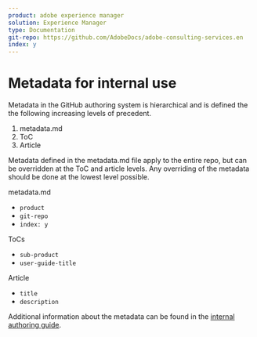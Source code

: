 ```yaml
---
product: adobe experience manager
solution: Experience Manager
type: Documentation
git-repo: https://github.com/AdobeDocs/adobe-consulting-services.en
index: y
---
```


# Metadata for internal use

Metadata in the GitHub authoring system is hierarchical and is defined the the following increasing levels of precedent.

1. metadata.md
1. ToC
1. Article

Metadata defined in the metadata.md file apply to the entire repo, but can be overridden at the ToC and article levels. Any overriding of the metadata should be done at the lowest level possible.

metadata.md

* `product`
* `git-repo`
* `index: y`

ToCs

* `sub-product`
* `user-guide-title`

Article

* `title`
* `description`

Additional information about the metadata can be found in the [internal authoring guide](https://experienceleague.adobe.com/docs/authoring-guide-exl/using/authoring/metadata.html).
